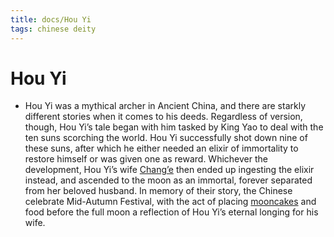 ```yaml
---
title: docs/Hou Yi
tags: chinese deity
---
```


# Hou Yi
- Hou Yi was a mythical archer in Ancient China, and there are starkly different stories when it comes to his deeds. Regardless of version, though, Hou Yi’s tale began with him tasked by King Yao to deal with the ten suns scorching the world. Hou Yi successfully shot down nine of these suns, after which he either needed an elixir of immortality to restore himself or was given one as reward. Whichever the development, Hou Yi’s wife [Chang’e](Chang%E2%80%99e.md.md) then ended up ingesting the elixir instead, and ascended to the moon as an immortal, forever separated from her beloved husband. In memory of their story, the Chinese celebrate Mid-Autumn Festival, with the act of placing [mooncakes](https://delishably.com/world-cuisine/mooncake-facts) and food before the full moon a reflection of Hou Yi’s eternal longing for his wife.